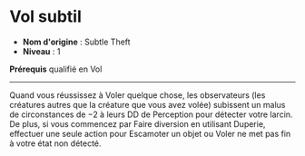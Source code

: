 # Vol subtil

 * **Nom d'origine** : Subtle Theft
 * **Niveau** : 1


<p><strong>Prérequis</strong> qualifié en Vol</p>
<hr>
<p>Quand vous réussissez à Voler quelque chose, les observateurs (les créatures autres que la créature que vous avez volée) subissent un malus de circonstances de −2 à leurs DD de Perception pour détecter votre larcin. De plus, si vous commencez par Faire diversion en utilisant Duperie, effectuer une seule action pour Escamoter un objet ou Voler ne met pas fin à votre état non détecté.</p>